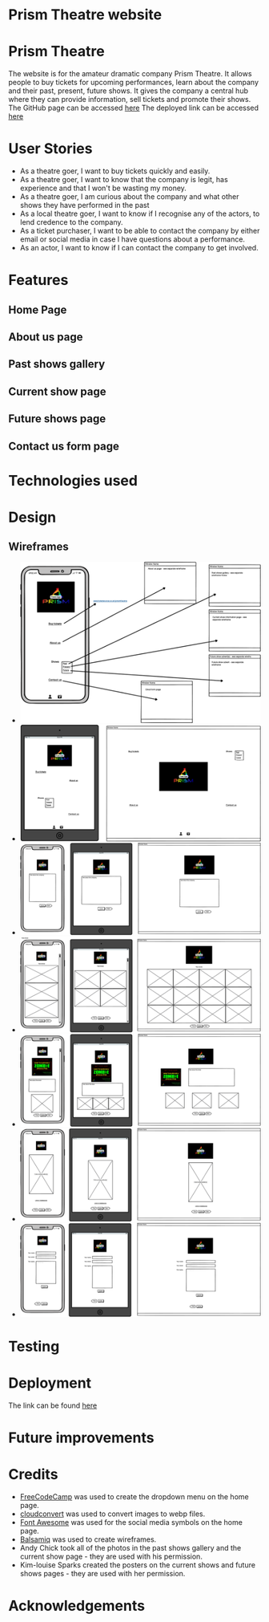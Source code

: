 # Prism Theatre website

# Prism Theatre
The website is for the amateur dramatic company Prism Theatre. It allows people to buy tickets for upcoming performances, learn about the company and their past, present, future shows. It gives the company a central hub where they can provide information, sell tickets and promote their shows.
The GitHub page can be accessed [here](https://github.com/elamont174/prismtheatre/)
The deployed link can be accessed [here](https://elamont174.github.io/prismtheatre/)

# User Stories

- As a theatre goer, I want to buy tickets quickly and easily.
- As a theatre goer, I want to know that the company is legit, has experience and that I won't be wasting my money.
- As a theatre goer, I am curious about the company and what other shows they have performed in the past
- As a local theatre goer, I want to know if I recognise any of the actors, to lend credence to the company. 
- As a ticket purchaser, I want to be able to contact the company by either email or social media in case I have questions about a performance.
- As an actor, I want to know if I can contact the company to get involved.
  

# Features

## Home Page 

## About us page

## Past shows gallery

## Current show page

## Future shows page

## Contact us form page

# Technologies used

# Design

## Wireframes

- <img src="assets/images/home-page.png">
- <img src="assets/images/home-page2.png">
- <img src="assets/images/about-us-page.png">
- <img src="assets/images/past-shows-page.png">
- <img src="assets/images/current-show-page.png">
- <img src="assets/images/future-show-page.png">
- <img src="assets/images/contact-us-page.png">


# Testing

# Deployment
The link can be found [here](https://elamont174.github.io/prismtheatre/">https://elamont174.github.io/prismtheatre/)

# Future improvements

# Credits

- <a href="https://www.freecodecamp.org/news/html-drop-down-menu-how-to-add-a-drop-down-list-with-the-select-element/">FreeCodeCamp</a> was used to create the dropdown menu on the home page.
- <a href="https://cloudconvert.com/webp-converter">cloudconvert</a> was used to convert images to webp files.
- <a href="https://fontawesome.com/">Font Awesome</a> was used for the social media symbols on the home page.
- <a href="https://balsamiq.com/">Balsamiq</a> was used to create wireframes.
- Andy Chick took all of the photos in the past shows gallery and the current show page - they are used with his permission.
- Kim-louise Sparks created the posters on the current shows and future shows pages - they are used with her permission.


# Acknowledgements